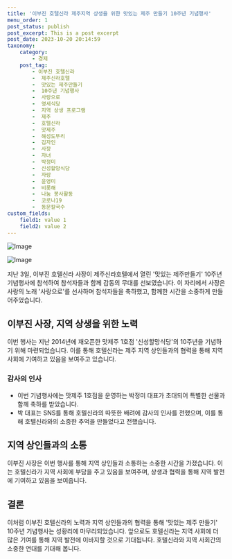 ```yaml
---
title: '이부진 호텔신라 제주지역 상생을 위한 맛있는 제주 만들기 10주년 기념행사'
menu_order: 1
post_status: publish
post_excerpt: This is a post excerpt
post_date: 2023-10-20 20:14:59
taxonomy:
    category:
        - 경제
    post_tag:
        - 이부진 호텔신라
        -  제주신라호텔
        -  맛있는 제주만들기
        -  10주년 기념행사
        -  사랑으로
        -  영세식당
        -  지역 상생 프로그램
        -  제주
        -  호텔신라
        -  맛제주
        -  해성도뚜리
        -  김자인
        -  사장
        -  자녀
        -  박정미
        -  신성할망식당
        -  자랑
        -  윤영미
        -  비롯해
        -  나눔 봉사활동
        -  코로나19
        -  동문칼국수
custom_fields:
    field1: value 1
    field2: value 2
---
```


![Image](https://imgnews.pstatic.net/image/025/2024/02/06/0003340072_001_20240206210707776.jpg?type=w647)

![Image](https://imgnews.pstatic.net/image/025/2024/02/06/0003340072_002_20240206210707804.jpg?type=w647)


지난 3일, 이부진 호텔신라 사장이 제주신라호텔에서 열린 '맛있는 제주만들기' 10주년 기념행사에 참석하여 참석자들과 함께 감동의 무대를 선보였습니다. 이 자리에서 사장은 사랑의 노래 '사랑으로'를 선사하며 참석자들을 축하했고, 함께한 시간을 소중하게 만들어주었습니다. 

## 이부진 사장, 지역 상생을 위한 노력
이번 행사는 지난 2014년에 재오픈한 맛제주 1호점 '신성할망식당'의 10주년을 기념하기 위해 마련되었습니다. 이를 통해 호텔신라는 제주 지역 상인들과의 협력을 통해 지역 사회에 기여하고 있음을 보여주고 있습니다. 

### 감사의 인사
- 이번 기념행사에는 맛제주 1호점을 운영하는 박정미 대표가 초대되어 특별한 선물과 함께 축하를 받았습니다.
- 박 대표는 SNS를 통해 호텔신라의 따뜻한 배려에 감사의 인사를 전했으며, 이를 통해 호텔신라와의 소중한 추억을 만들었다고 전했습니다.

## 지역 상인들과의 소통
이부진 사장은 이번 행사를 통해 지역 상인들과 소통하는 소중한 시간을 가졌습니다. 이는 호텔신라가 지역 사회에 부담을 주고 있음을 보여주며, 상생과 협력을 통해 지역 발전에 기여하고 있음을 보여줍니다.

## 결론
이처럼 이부진 호텔신라의 노력과 지역 상인들과의 협력을 통해 '맛있는 제주 만들기' 10주년 기념행사는 성황리에 마무리되었습니다. 앞으로도 호텔신라는 지역 사회에 더 많은 기여를 통해 지역 발전에 이바지할 것으로 기대됩니다. 호텔신라와 지역 사회간의 소중한 연대를 기대해 봅니다.
